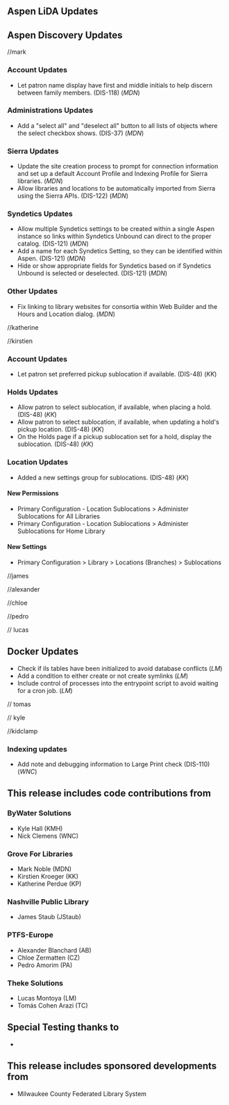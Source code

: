 ## Aspen LiDA Updates

## Aspen Discovery Updates
//mark 
### Account Updates
- Let patron name display have first and middle initials to help discern between family members. (DIS-118) (*MDN*)

### Administrations Updates
- Add a "select all" and "deselect all" button to all lists of objects where the select checkbox shows. (DIS-37) (*MDN*)

### Sierra Updates
- Update the site creation process to prompt for connection information and set up a default Account Profile and Indexing Profile for Sierra libraries. (*MDN*)
- Allow libraries and locations to be automatically imported from Sierra using the Sierra APIs. (DIS-122) (*MDN*)

### Syndetics Updates
- Allow multiple Syndetics settings to be created within a single Aspen instance so links within Syndetics Unbound can direct to the proper catalog. (DIS-121) (*MDN*)
- Add a name for each Syndetics Setting, so they can be identified within Aspen. (DIS-121) (*MDN*)
- Hide or show appropriate fields for Syndetics based on if Syndetics Unbound is selected or deselected. (DIS-121) (*MDN*)

### Other Updates
- Fix linking to library websites for consortia within Web Builder and the Hours and Location dialog. (*MDN*)

//katherine

//kirstien
### Account Updates
- Let patron set preferred pickup sublocation if available. (DIS-48) (*KK*)

### Holds Updates
- Allow patron to select sublocation, if available, when placing a hold. (DIS-48) (*KK*)
- Allow patron to select sublocation, if available, when updating a hold's pickup location. (DIS-48) (*KK*)
- On the Holds page if a pickup sublocation set for a hold, display the sublocation. (DIS-48) (*KK*)

### Location Updates
- Added a new settings group for sublocations. (DIS-48) (*KK*)

<div markdown="1" class="settings">

#### New Permissions
- Primary Configuration - Location Sublocations > Administer Sublocations for All Libraries
- Primary Configuration - Location Sublocations > Administer Sublocations for Home Library

#### New Settings
- Primary Configuration > Library > Locations (Branches) > Sublocations

</div>

//james

//alexander

//chloe

//pedro

// lucas
## Docker Updates
- Check if ils tables have been initialized to avoid database conflicts (*LM*)
- Add a condition to either create or not create symlinks (*LM*)
- Include control of processes into the entrypoint script to avoid waiting for a cron job. (*LM*)

// tomas

// kyle

//kidclamp
### Indexing updates
- Add note and debugging information to Large Print check (DIS-110) (*WNC*)

## This release includes code contributions from
### ByWater Solutions
  - Kyle Hall (KMH)
  - Nick Clemens (WNC)

### Grove For Libraries
  - Mark Noble (MDN)
  - Kirstien Kroeger (KK)
  - Katherine Perdue (KP)

### Nashville Public Library
  - James Staub (JStaub)

### PTFS-Europe
  - Alexander Blanchard (AB)
  - Chloe Zermatten (CZ)
  - Pedro Amorim (PA)

### Theke Solutions
  - Lucas Montoya (LM)
  - Tomás Cohen Arazi (TC)

## Special Testing thanks to
- 

## This release includes sponsored developments from
- Milwaukee County Federated Library System
